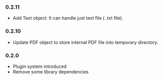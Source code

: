 ### 0.2.11
- Add Text object: It can handle just text file ( .txt file).

### 0.2.10
- Update PDF object to store internal PDF file into temporary directory.

### 0.2.0
- Plugin system introduced
- Remove some library dependencies
